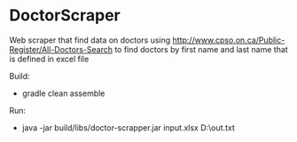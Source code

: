 # DoctorScraper

Web scraper that find data on doctors using http://www.cpso.on.ca/Public-Register/All-Doctors-Search to find doctors by first name and last name that is defined in excel file

Build:
- gradle clean assemble

Run: 
- java -jar build/libs/doctor-scrapper.jar input.xlsx D:\out.txt